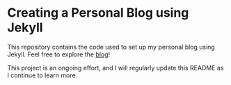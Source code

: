 # Creating a Personal Blog using Jekyll

This repository contains the code used to set up my personal blog using Jekyll. Feel free to explore the [blog](https://kausarpatherya.com/)!

This project is an ongoing effort, and I will regularly update this README as I continue to learn more.
